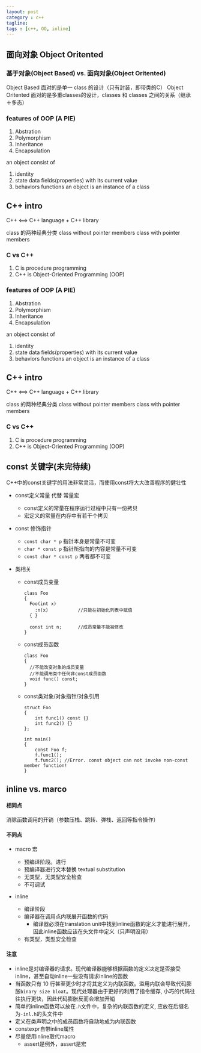 ```yaml
---
layout: post
category : c++
tagline:
tags : [c++, OO, inline]
---
```



## 面向对象 Object Oritented  

### 基于对象(Object Based) vs. 面向对象(Object Oritented)
Object Based 面对的是单一 class 的设计（只有封装，即带类的C）
Object Oritented 面对的是多重classes的设计，classes 和 classes 之间的关系（继承＋多态）

### features of OOP (A PIE)
1. Abstration
2. Polymorphism
3. Inheritance
4. Encapsulation

an object consist of
1. identity
2. state
	data fields(properties) with its current value
3. behaviors
	functions
an object is an instance of a class

## C++ intro
C++ <==> C++ language + C++ library

class 的两种经典分类
class without pointer members
class with pointer members

### C vs C++
1. C is procedure programming  
2. C++ is Object-Oriented Programming (OOP)

### features of OOP (A PIE)
1. Abstration
2. Polymorphism
3. Inheritance
4. Encapsulation

an object consist of
1. identity
2. state
	data fields(properties) with its current value
3. behaviors
	functions
an object is an instance of a class

## C++ intro
C++ <==> C++ language + C++ library

class 的两种经典分类
class without pointer members
class with pointer members

### C vs C++
1. C is procedure programming  
2. C++ is Object-Oriented Programming (OOP)


## const 关键字(未完待续)  

C++中的const关键字的用法非常灵活，而使用const将大大改善程序的健壮性

* const定义常量 代替 常量宏
  * const定义的常量在程序运行过程中只有一份拷贝
  * 宏定义的常量在内存中有若干个拷贝

* const 修饰指针
  * `const char * p` 指针本身是常量不可变
  * `char * const p` 指针所指向的内容是常量不可变
  * `const char * const p` 两者都不可变

* 类相关
  * const成员变量

        class Foo
        {
          Foo(int x)
            :n(x)           //只能在初始化列表中赋值   
          { }

          const int n;      //成员常量不能被修改   
        }
        
  * const成员函数

        class Foo
        {
          //不能改变对象的成员变量
          //不能调用类中任何非const成员函数
          void func() const;        
        }

  * const类对象/对象指针/对象引用

        struct Foo
        {
        	int func1() const {}
        	int func2() {}
        };

        int main()
        {
        	const Foo f;
        	f.func1();
        	f.func2(); //Error. const object can not invoke non-const member function!
        }


## inline vs. marco

#### 相同点
消除函数调用的开销（参数压栈、跳转、弹栈、返回等指令操作）

#### 不同点
* macro 宏
  * 预编译阶段。进行
  * 预编译器进行文本替换 textual substitution
  * 无类型，无类型安全检查
  * 不可调试

* inline
  * 编译阶段
  * 编译器在调用点内联展开函数的代码
    * 编译器必须在translation unit中找到inline函数的定义才能进行展开，因此inline函数应该在头文件中定义（只声明没用）
  * 有类型，类型安全检查  

#### 注意
* inline是对编译器的请求。现代编译器能够根据函数的定义决定是否接受inline，甚至自动inline一些没有请求inline的函数
* 当函数只有 10 行甚至更少时才将其定义为内联函数。滥用内联会导致代码膨胀`binary size bloat`。现代处理器由于更好的利用了指令缓存, 小巧的代码往往执行更快，因此代码膨胀反而会增加开销
* 简单的inline函数可以放在`.h`文件中，复杂的内联函数的定义, 应放在后缀名为`-inl.h`的头文件中
* 定义在类声明之中的成员函数将自动地成为内联函数
* constexpr自带inline属性
* 尽量使用inline取代macro
  * assert是例外，assert是宏  
